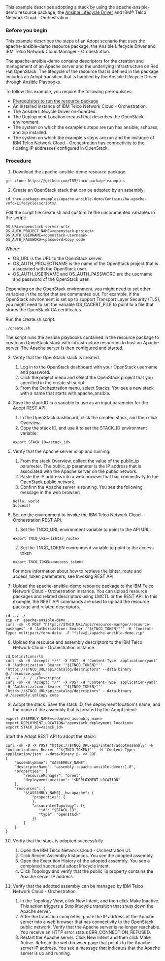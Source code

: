 This example describes adopting a stack by using the apache-ansible-demo resource package, the [Ansible Lifecycle Driver](https://github.com/IBM/ansible-lifecycle-driver) and IBM® Telco Network Cloud - Orchestration.

### Before you begin
This example describes the steps of an Adopt scenario that uses the apache-ansible-demo resource package, the Ansible Lifecycle Driver and IBM Telco Network Cloud Manager - Orchestration.

The apache-ansible-demo contains descriptors for the creation and management of an Apache server and the underlying infrastructure on Red Hat OpenStack. The lifecycle of the resource that is defined in the package includes an Adopt transition that is handled by the Ansible Lifecycle Driver through Ansible Playbooks.

To follow this example, you require the following prerequisites:

* [Prerequisites to run the resource package](./prerequisites.md)
* An installed instance of IBM Telco Network Cloud - Orchestration.
* The Ansible Lifecycle Driver on-boarded.
* The Deployment Location created that describes the OpenStack environment.
* The system on which the example's steps are run has ansible, sshpass, and zip installed.
* The system on which the example's steps are run and the instance of IBM Telco Network Cloud - Orchestration has connectivity to the floating IP addresses configured in OpenStack.

### Procedure

1. Download the apache-ansible-demo resource package:  
```
git clone https://github.com/IBM/tnco-package-examples
```

2. Create an OpenStack stack that can be adopted by an assembly:  
```
cd tnco-package-examples/apache-ansible-demo/Contains/hw-apache-vnfc/Lifecycle/scripts/
```

Edit the script file create.sh and customize the uncommented variables in the script:
```
OS_URL=<openstack-server-url>
OS_AUTH_PROJECT_NAME=<openstack-project>
OS_AUTH_USERNAME=<openstack-username>
OS_AUTH_PASSWORD=<password>Copy code
```

Where:
   * OS_URL is the URL to the OpenStack server.
   * OS_AUTH_PROJECTNAME is the name of the OpenStack project that is associated with the OpenStack user.
   * OS_AUTH_USERNAME and OS_AUTH_PASSWORD are the username and password of the OpenStack user.

Depending on the OpenStack environment, you might need to set other variables in the script that are commented out. For example, if the OpenStack environment is set up to support Transport Layer Security (TLS), you might need to set the variable OS_CACERT_FILE to point to a file that stores the OpenStack CA certificates.

Run the create.sh script:
```
./create.sh
```
  
The script runs the ansible playbooks contained in the resource package to create an OpenStack stack with infrastructure resources to host an Apache server. The Apache server is then configured and started.
  
3. Verify that the OpenStack stack is created.  
   1. Log in to the OpenStack dashboard with your OpenStack username and password.  
   2. Click the project menu and select the OpenStack project that you specified in the create.sh script.  
   3. From the Orchestration menu, select Stacks. You see a new stack with a name that starts with apache_ansible.  
  
4. Save the stack ID in a variable to use as an input parameter for the Adopt REST API.  
   1. In the OpenStack dashboard, click the created stack, and then click Overview.  
   2. Copy the stack ID, and use it to set the STACK_ID environment variable:  
   ```
   export STACK_ID=<stack_id>
   ```

5. Verify that the Apache server is up and running:  
   1. From the stack Overview, collect the value of the public_ip parameter. The public_ip parameter is the IP address that is associated with the Apache server on the public network.  
   2. Paste the IP address into a web browser that has connectivity to the OpenStack public network.  
   3. Confirm the Apache server is running. You see the following message in the web browser:  
   ```
   Hello, world
   Success!
   ```

6. Set up the environment to invoke the IBM Telco Network Cloud - Orchestration REST API.  
   1. Set the TNCO_URL environment variable to point to the API URL:  
   ```
   export TNCO_URL=<ishtar_route>
   ```  
   2. Set the TNCO_TOKEN environment variable to point to the access token
   ```
   export TNCO_TOKEN=<access_token>
   ```
   
   For more information about how to retrieve the ishtar_route and access_token parameters, see Invoking REST API.

7. Upload the apache-ansible-demo resource package to the IBM Telco Network Cloud - Orchestration instance. You can upload resource packages and related descriptors using LMCTL or the REST API. In this example, the REST API commands are used to upload the resource package and related descriptors.
```
cd ../../
zip -r  apache-ansible-demo .
curl -sk -X POST "https://$TNCO_URL/api/resource-manager/resource-packages" -H 'Authorization: Bearer '"${TNCO_TOKEN}"'' -H 'Content-Type: multipart/form-data' -F "file=@./apache-ansible-demo.zip"
```  
8. Upload the resource and assembly descriptors to the IBM Telco Network Cloud - Orchestration instance:
```
cd Definitions/lm
curl -sk -H 'Accept: */*' -X POST -H 'Content-Type: application/yaml' -H 'Authorization: Bearer '"${TNCO_TOKEN}"'' "https://$TNCO_URL/api/catalog/descriptors" --data-binary @./resource.yaml
cd ../../../../Descriptor
curl -sk -H 'Accept: */*' -X POST -H 'Content-Type: application/yaml' -H 'Authorization: Bearer '"${TNCO_TOKEN}"'' "https://$TNCO_URL/api/catalog/descriptors" --data-binary @./assembly.ymlCopy code
```
9. Adopt the stack. Save the stack ID, the deployment location's name, and the name of the assembly that is created by the Adopt intent:
```
export ASSEMBLY_NAME=<adopted_assembly_name>
export DEPLOYMENT_LOCATION="openstack_deployment_location>
export STACK_ID=<stack_id>
```
Start the Adopt REST API to adopt the stack:
```
curl -sk -0 -X POST "https://$TNCO_URL/api/intent/adoptAssembly" -H 'Authorization: Bearer '"${TNCO_TOKEN}"'' -H 'Content-Type: application/json' --data-binary @- << EOF
{
    "assemblyName": "$ASSEMBLY_NAME",
    "descriptorName": "assembly::apache-ansible-demo::1.0",
    "properties": {
        "resourceManager": "brent",
        "deploymentLocation": "$DEPLOYMENT_LOCATION"
    },
    "resources": {
        "${ASSEMBLY_NAME}__hw-apache": {
            "properties": {
            },
            "associatedTopology": [{
               "id": "$STACK_ID",
               "type": "openstack"
            }]
        }
    }
}
```

10. Verify that the stack is adopted successfully.  
    1. Open the IBM Telco Network Cloud - Orchestration UI.  
    2. Click Recent Assembly Instances. You see the adopted assembly.  
    3. Open the Execution History of the adopted assembly. You see a completed successful adopt lifecycle intent.  
    4. Click Topology and verify that the public_ip property contains the Apache server IP address.  

11. Verify that the adopted assembly can be managed by IBM Telco Network Cloud - Orchestration.  
    1. In the Topology View, click New Intent, and then click Make Inactive. This action triggers a Stop lifecycle transition that shuts down the Apache server.  
    2. After the transition completes, paste the IP address of the Apache server into a web browser that has connectivity to the OpenStack public network. Verify that the Apache server is no longer reachable. You receive an HTTP error status ERR_CONNECTION_REFUSED.  
    3. Restart the Apache server. Click New Intent and then click Make Active. Refresh the web browser page that points to the Apache server IP address. You see a message that indicates that the Apache server is up and running.
